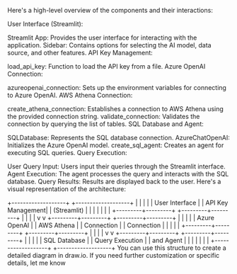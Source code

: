 Here's a high-level overview of the components and their interactions:

User Interface (Streamlit):

Streamlit App: Provides the user interface for interacting with the application.
Sidebar: Contains options for selecting the AI model, data source, and other features.
API Key Management:

load_api_key: Function to load the API key from a file.
Azure OpenAI Connection:

azureopenai_connection: Sets up the environment variables for connecting to Azure OpenAI.
AWS Athena Connection:

create_athena_connection: Establishes a connection to AWS Athena using the provided connection string.
validate_connection: Validates the connection by querying the list of tables.
SQL Database and Agent:

SQLDatabase: Represents the SQL database connection.
AzureChatOpenAI: Initializes the Azure OpenAI model.
create_sql_agent: Creates an agent for executing SQL queries.
Query Execution:

User Query Input: Users input their queries through the Streamlit interface.
Agent Execution: The agent processes the query and interacts with the SQL database.
Query Results: Results are displayed back to the user.
Here's a visual representation of the architecture:

+-------------------+       +-------------------+
|                   |       |                   |
|   User Interface  |       |  API Key Management|
|   (Streamlit)     |       |                   |
|                   |       |                   |
+---------+---------+       +---------+---------+
          |                           |
          |                           |
          v                           v
+---------+---------+       +---------+---------+
|                   |       |                   |
| Azure OpenAI      |       | AWS Athena        |
| Connection        |       | Connection        |
|                   |       |                   |
+---------+---------+       +---------+---------+
          |                           |
          |                           |
          v                           v
+---------+---------+       +---------+---------+
|                   |       |                   |
| SQL Database      |       | Query Execution   |
| and Agent         |       |                   |
|                   |       |                   |
+-------------------+       +-------------------+
You can use this structure to create a detailed diagram in draw.io. If you need further customization or specific details, let me know
